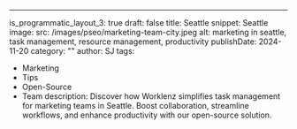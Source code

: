 ---
is_programmatic_layout_3: true
draft: false
title: Seattle
snippet: Seattle
image:
  src: /images/pseo/marketing-team-city.jpeg
  alt: marketing in seattle, task management, resource management, productivity
publishDate: 2024-11-20
category: ""
author: SJ
tags:
  - Marketing
  - Tips
  - Open-Source
  - Team
description: Discover how Worklenz simplifies task management for marketing teams in Seattle. Boost collaboration, streamline workflows, and enhance productivity with our open-source solution.